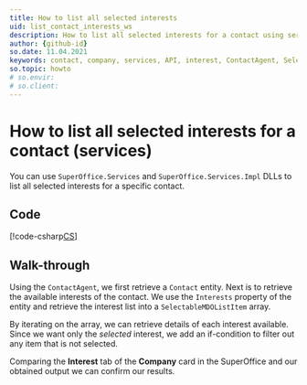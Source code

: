 ```yaml
---
title: How to list all selected interests
uid: list_contact_interests_ws
description: How to list all selected interests for a contact using services
author: {github-id}
so.date: 11.04.2021
keywords: contact, company, services, API, interest, ContactAgent, SelectableMDOListItem
so.topic: howto
# so.envir:
# so.client:
---
```


# How to list all selected interests for a contact (services)

You can use  `SuperOffice.Services` and `SuperOffice.Services.Impl` DLLs to list all selected interests for a specific contact.

## Code

[!code-csharp[CS](includes/list-interests-services.cs)]

## Walk-through

Using the `ContactAgent`, we first retrieve a `Contact` entity. Next is to retrieve the available interests of the contact. We use the `Interests` property of the entity and retrieve the interest list into a `SelectableMDOListItem` array.

By iterating on the array, we can retrieve details of each interest available. Since we want only the *selected* interest, we add an if-condition to filter out any item that is not selected.

Comparing the **Interest** tab of the **Company** card in the SuperOffice and our obtained output we can confirm our results.

<!-- Referenced images -->
